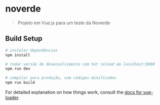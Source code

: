 # noverde

> Projeto em Vue.js para um teste da Noverde

## Build Setup

``` bash
# instalar dependências
npm install

# rodar versão de desenvolvimento com hot reload em localhost:8080
npm run dev

# compilar para produção, com códigos minificados
npm run build
```

For detailed explanation on how things work, consult the [docs for vue-loader](http://vuejs.github.io/vue-loader).
